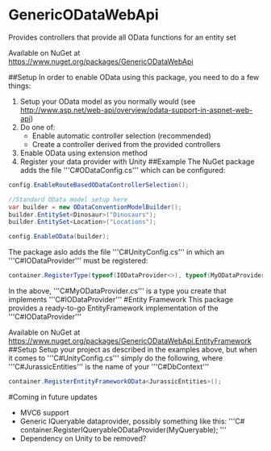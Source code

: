 # GenericODataWebApi
Provides controllers that provide all OData functions for an entity set

Available on NuGet at https://www.nuget.org/packages/GenericODataWebApi

##Setup
In order to enable OData using this package, you need to do a few things:
1. Setup your OData model as you normally would (see http://www.asp.net/web-api/overview/odata-support-in-aspnet-web-api)
2. Do one of:
	* Enable automatic controller selection (recommended)
	* Create a controller derived from the provided controllers
3. Enable OData using extension method
4. Register your data provider with Unity
##Example
The NuGet package adds the file '''C#ODataConfig.cs''' which can be configured:
```C#
config.EnableRouteBasedODataControllerSelection();

//Standard OData model setup here
var builder = new ODataConventionModelBuilder();
builder.EntitySet<Dinosaur>("Dinosaurs");
builder.EntitySet<Location>("Locations");

config.EnableOData(builder);
```
The package aslo adds the file '''C#UnityConfig.cs''' in which an '''C#IODataProvider''' must be registered:
```C#
container.RegisterType(typeof(IODataProvider<>), typeof(MyODataProvider<>));
```
In the above, '''C#MyODataProvider.cs''' is a type you create that implements '''C#IODataProvider'''
#Entity Framework
This package provides a ready-to-go EntityFramework implementation of the '''C#IODataProvider'''

Available on NuGet at https://www.nuget.org/packages/GenericODataWebApi.EntityFramework
##Setup
Setup your project as described in the examples above, but when it comes to '''C#UnityConfig.cs''' simply do the following, where '''C#JurassicEntities''' is the name of your '''C#DbContext'''
```C#
container.RegisterEntityFrameworkOData<JurassicEntities>();
```
#Coming in future updates
* MVC6 support
* Generic IQueryable dataprovider, possibly something like this:
'''C#
container.RegisterIQueryableODataProvider(MyQueryable);
'''
* Dependency on Unity to be removed?